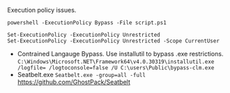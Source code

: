 Execution policy issues.
```
powershell -ExecutionPolicy Bypass -File script.ps1
```
```
Set-ExecutionPolicy -ExecutionPolicy Unrestricted
Set-ExecutionPolicy -ExecutionPolicy Unrestricted -Scope CurrentUser
```
* Contrained Langauge Bypass. Use installutil to bypass .exe restrictions. `C:\Windows\Microsoft.NET\Framework64\v4.0.30319\installutil.exe /logfile= /logtoconsole=false /U C:\users\Public\bypass-clm.exe`
* Seatbelt.exe `Seatbelt.exe -group=all -full`
https://github.com/GhostPack/Seatbelt
